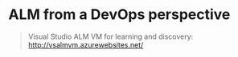 # ALM from a DevOps perspective

> Visual Studio ALM VM for learning and discovery: http://vsalmvm.azurewebsites.net/
